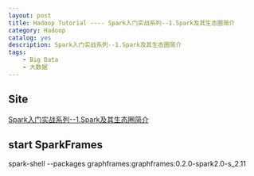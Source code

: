 ```yaml
---
layout: post
title: Hadoop Tutorial ---- Spark入门实战系列--1.Spark及其生态圈简介
category: Hadoop
catalog: yes
description: Spark入门实战系列--1.Spark及其生态圈简介
tags:
    - Big Data
    - 大数据
---
```


## Site

[Spark入门实战系列--1.Spark及其生态圈简介](http://www.cnblogs.com/shishanyuan/p/4700615.html)


## start SparkFrames
spark-shell --packages graphframes:graphframes:0.2.0-spark2.0-s_2.11
